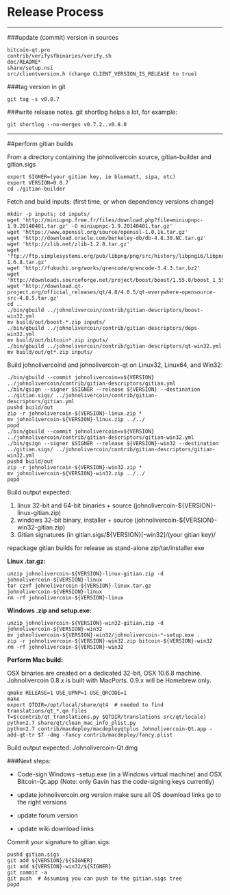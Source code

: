 Release Process
====================

* * *

###update (commit) version in sources


	bitcoin-qt.pro
	contrib/verifysfbinaries/verify.sh
	doc/README*
	share/setup.nsi
	src/clientversion.h (change CLIENT_VERSION_IS_RELEASE to true)

###tag version in git

	git tag -s v0.8.7

###write release notes. git shortlog helps a lot, for example:

	git shortlog --no-merges v0.7.2..v0.8.0

* * *

##perform gitian builds

 From a directory containing the johnolivercoin source, gitian-builder and gitian.sigs
  
	export SIGNER=(your gitian key, ie bluematt, sipa, etc)
	export VERSION=0.8.7
	cd ./gitian-builder

 Fetch and build inputs: (first time, or when dependency versions change)

	mkdir -p inputs; cd inputs/
	wget 'http://miniupnp.free.fr/files/download.php?file=miniupnpc-1.9.20140401.tar.gz' -O miniupnpc-1.9.20140401.tar.gz'
	wget 'https://www.openssl.org/source/openssl-1.0.1k.tar.gz'
	wget 'http://download.oracle.com/berkeley-db/db-4.8.30.NC.tar.gz'
	wget 'http://zlib.net/zlib-1.2.8.tar.gz'
	wget 'ftp://ftp.simplesystems.org/pub/libpng/png/src/history/libpng16/libpng-1.6.8.tar.gz'
	wget 'http://fukuchi.org/works/qrencode/qrencode-3.4.3.tar.bz2'
	wget 'http://downloads.sourceforge.net/project/boost/boost/1.55.0/boost_1_55_0.tar.bz2'
	wget 'http://download.qt-project.org/official_releases/qt/4.8/4.8.5/qt-everywhere-opensource-src-4.8.5.tar.gz'
	cd ..
	./bin/gbuild ../johnolivercoin/contrib/gitian-descriptors/boost-win32.yml
	mv build/out/boost-*.zip inputs/
	./bin/gbuild ../johnolivercoin/contrib/gitian-descriptors/deps-win32.yml
	mv build/out/bitcoin*.zip inputs/
	./bin/gbuild ../johnolivercoin/contrib/gitian-descriptors/qt-win32.yml
	mv build/out/qt*.zip inputs/

 Build johnolivercoind and johnolivercoin-qt on Linux32, Linux64, and Win32:
  
	./bin/gbuild --commit johnolivercoin=v${VERSION} ../johnolivercoin/contrib/gitian-descriptors/gitian.yml
	./bin/gsign --signer $SIGNER --release ${VERSION} --destination ../gitian.sigs/ ../johnolivercoin/contrib/gitian-descriptors/gitian.yml
	pushd build/out
	zip -r johnolivercoin-${VERSION}-linux.zip *
	mv johnolivercoin-${VERSION}-linux.zip ../../
	popd
	./bin/gbuild --commit johnolivercoin=v${VERSION} ../johnolivercoin/contrib/gitian-descriptors/gitian-win32.yml
	./bin/gsign --signer $SIGNER --release ${VERSION}-win32 --destination ../gitian.sigs/ ../johnolivercoin/contrib/gitian-descriptors/gitian-win32.yml
	pushd build/out
	zip -r johnolivercoin-${VERSION}-win32.zip *
	mv johnolivercoin-${VERSION}-win32.zip ../../
	popd

  Build output expected:

  1. linux 32-bit and 64-bit binaries + source (johnolivercoin-${VERSION}-linux-gitian.zip)
  2. windows 32-bit binary, installer + source (johnolivercoin-${VERSION}-win32-gitian.zip)
  3. Gitian signatures (in gitian.sigs/${VERSION}[-win32]/(your gitian key)/

repackage gitian builds for release as stand-alone zip/tar/installer exe

**Linux .tar.gz:**

	unzip johnolivercoin-${VERSION}-linux-gitian.zip -d johnolivercoin-${VERSION}-linux
	tar czvf johnolivercoin-${VERSION}-linux.tar.gz johnolivercoin-${VERSION}-linux
	rm -rf johnolivercoin-${VERSION}-linux

**Windows .zip and setup.exe:**

	unzip johnolivercoin-${VERSION}-win32-gitian.zip -d johnolivercoin-${VERSION}-win32
	mv johnolivercoin-${VERSION}-win32/johnolivercoin-*-setup.exe .
	zip -r johnolivercoin-${VERSION}-win32.zip bitcoin-${VERSION}-win32
	rm -rf johnolivercoin-${VERSION}-win32

**Perform Mac build:**

  OSX binaries are created on a dedicated 32-bit, OSX 10.6.8 machine.
  Johnolivercoin 0.8.x is built with MacPorts.  0.9.x will be Homebrew only.

	qmake RELEASE=1 USE_UPNP=1 USE_QRCODE=1
	make
	export QTDIR=/opt/local/share/qt4  # needed to find translations/qt_*.qm files
	T=$(contrib/qt_translations.py $QTDIR/translations src/qt/locale)
	python2.7 share/qt/clean_mac_info_plist.py
	python2.7 contrib/macdeploy/macdeployqtplus Johnolivercoin-Qt.app -add-qt-tr $T -dmg -fancy contrib/macdeploy/fancy.plist

 Build output expected: Johnolivercoin-Qt.dmg

###Next steps:

* Code-sign Windows -setup.exe (in a Windows virtual machine) and
  OSX Bitcoin-Qt.app (Note: only Gavin has the code-signing keys currently)

* update johnolivercoin.org version
  make sure all OS download links go to the right versions

* update forum version

* update wiki download links

Commit your signature to gitian.sigs:

	pushd gitian.sigs
	git add ${VERSION}/${SIGNER}
	git add ${VERSION}-win32/${SIGNER}
	git commit -a
	git push  # Assuming you can push to the gitian.sigs tree
	popd


